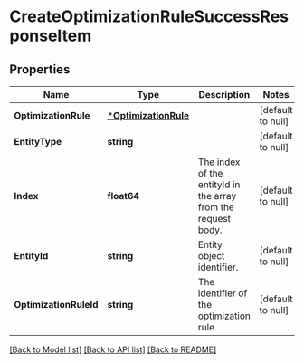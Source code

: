 # CreateOptimizationRuleSuccessResponseItem

## Properties
Name | Type | Description | Notes
------------ | ------------- | ------------- | -------------
**OptimizationRule** | [***OptimizationRule**](OptimizationRule.md) |  | [default to null]
**EntityType** | **string** |  | [default to null]
**Index** | **float64** | The index of the entityId in the array from the request body. | [default to null]
**EntityId** | **string** | Entity object identifier. | [default to null]
**OptimizationRuleId** | **string** | The identifier of the optimization rule. | [default to null]

[[Back to Model list]](../README.md#documentation-for-models) [[Back to API list]](../README.md#documentation-for-api-endpoints) [[Back to README]](../README.md)

